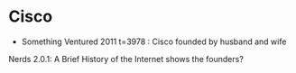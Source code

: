 # Cisco

- Something Ventured 2011 t=3978 : Cisco founded by husband and wife

Nerds 2.0.1: A Brief History of the Internet shows the founders?
